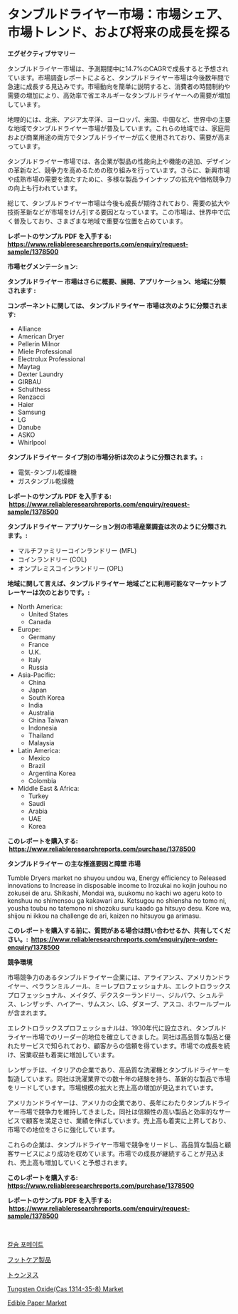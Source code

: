<p><h1>タンブルドライヤー市場：市場シェア、市場トレンド、および将来の成長を探る</h1></p><p><strong>エグゼクティブサマリー</strong></p>
<p><p>タンブルドライヤー市場は、予測期間中に14.7%のCAGRで成長すると予想されています。市場調査レポートによると、タンブルドライヤー市場は今後数年間で急速に成長する見込みです。市場動向を簡単に説明すると、消費者の時間制約や需要の増加により、高効率で省エネルギーなタンブルドライヤーへの需要が増加しています。</p><p>地理的には、北米、アジア太平洋、ヨーロッパ、米国、中国など、世界中の主要な地域でタンブルドライヤー市場が普及しています。これらの地域では、家庭用および商業用途の両方でタンブルドライヤーが広く使用されており、需要が高まっています。</p><p>タンブルドライヤー市場では、各企業が製品の性能向上や機能の追加、デザインの革新など、競争力を高めるための取り組みを行っています。さらに、新興市場や成熟市場の需要を満たすために、多様な製品ラインナップの拡充や価格競争力の向上も行われています。</p><p>総じて、タンブルドライヤー市場は今後も成長が期待されており、需要の拡大や技術革新などが市場をけん引する要因となっています。この市場は、世界中で広く普及しており、さまざまな地域で重要な位置を占めています。</p></p>
<p><strong>レポートのサンプル PDF を入手する: <a href="https://www.reliableresearchreports.com/enquiry/request-sample/1378500">https://www.reliableresearchreports.com/enquiry/request-sample/1378500</a></strong></p>
<p><strong>市場セグメンテーション:</strong></p>
<p><strong> タンブルドライヤー 市場はさらに概要、展開、アプリケーション、地域に分類されます :</strong></p>
<p><strong>コンポーネントに関しては、 タンブルドライヤー 市場は次のように分類されます: &nbsp;</strong></p>
<p><ul><li>Alliance</li><li>American Dryer</li><li>Pellerin Milnor</li><li>Miele Professional</li><li>Electrolux Professional</li><li>Maytag</li><li>Dexter Laundry</li><li>GIRBAU</li><li>Schulthess</li><li>Renzacci</li><li>Haier</li><li>Samsung</li><li>LG</li><li>Danube</li><li>ASKO</li><li>Whirlpool</li></ul></p>
<p><strong> タンブルドライヤー タイプ別の市場分析は次のように分類されます。:</strong></p>
<p><ul><li>電気-タンブル乾燥機</li><li>ガスタンブル乾燥機</li></ul></p>
<p><strong>レポートのサンプル PDF を入手する: &nbsp;<a href="https://www.reliableresearchreports.com/enquiry/request-sample/1378500">https://www.reliableresearchreports.com/enquiry/request-sample/1378500</a></strong></p>
<p><strong> タンブルドライヤー アプリケーション別の市場産業調査は次のように分類されます。:</strong></p>
<p><ul><li>マルチファミリーコインランドリー (MFL)</li><li>コインランドリー (COL)</li><li>オンプレミスコインランドリー (OPL)</li></ul></p>
<p><strong>地域に関して言えば、タンブルドライヤー 地域ごとに利用可能なマーケットプレーヤーは次のとおりです。:</strong></p>
<p><ul>
    <li>
        North America:
        <ul>
            <li>United States</li>
            <li>Canada</li>
        </ul>
    </li>
    <li>
        Europe:
        <ul>
            <li>Germany</li>
            <li>France</li>
            <li>U.K.</li>
            <li>Italy</li>
            <li>Russia</li>
        </ul>
    </li>
    <li>
        Asia-Pacific:
        <ul>
            <li>China</li>
            <li>Japan</li>
            <li>South Korea</li>
            <li>India</li>
            <li>Australia</li>
            <li>China Taiwan</li>
            <li>Indonesia</li>
            <li>Thailand</li>
            <li>Malaysia</li>
        </ul>
    </li>
    <li>
        Latin America:
        <ul>
            <li>Mexico</li>
            <li>Brazil</li>
            <li>Argentina Korea</li>
            <li>Colombia</li>
        </ul>
    </li>
    <li>
        Middle East & Africa:
        <ul>
            <li>Turkey</li>
            <li>Saudi</li>
            <li>Arabia</li>
            <li>UAE</li>
            <li>Korea</li>
        </ul>
    </li>
    </ul></p>
<p><strong>このレポートを購入する: &nbsp;<a href="https://www.reliableresearchreports.com/purchase/1378500">https://www.reliableresearchreports.com/purchase/1378500</a></strong></p>
<p><strong>タンブルドライヤー の主な推進要因と障壁 市場</strong></p>
<p><p>Tumble Dryers market no shuyou undou wa, Energy efficiency to Released innovations to Increase in disposable income to Irozukai no kojin jouhou no zokusei de aru. Shikashi, Mondai wa, suukomu no kachi wo ageru koto to kenshuu no shimensou ga kakawari aru. Ketsugou no shiensha no tomo ni, yousha toubu no tatemono ni shozoku suru kaado ga hitsuyo desu. Kore wa, shijou ni ikkou na challenge de ari, kaizen no hitsuyou ga arimasu.</p></p>
<p><strong>このレポートを購入する前に、質問がある場合は問い合わせるか、共有してください。:&nbsp; <a href="https://www.reliableresearchreports.com/enquiry/pre-order-enquiry/1378500">https://www.reliableresearchreports.com/enquiry/pre-order-enquiry/1378500</a></strong></p>
<p><strong>競争環境</strong></p>
<p><p>市場競争力のあるタンブルドライヤー企業には、アライアンス、アメリカンドライヤー、ペラランミルノール、ミーレプロフェッショナル、エレクトロラックスプロフェッショナル、メイタグ、デクスターランドリー、ジルバウ、シュルテス、レンザッチ、ハイアー、サムスン、LG、ダヌーブ、アスコ、ホワールプールが含まれます。</p><p>エレクトロラックスプロフェッショナルは、1930年代に設立され、タンブルドライヤー市場でのリーダー的地位を確立してきました。同社は高品質な製品と優れたサービスで知られており、顧客からの信頼を得ています。市場での成長を続け、営業収益も着実に増加しています。</p><p>レンザッチは、イタリアの企業であり、高品質な洗濯機とタンブルドライヤーを製造しています。同社は洗濯業界での数十年の経験を持ち、革新的な製品で市場をリードしています。市場規模の拡大と売上高の増加が見込まれています。</p><p>アメリカンドライヤーは、アメリカの企業であり、長年にわたりタンブルドライヤー市場で競争力を維持してきました。同社は信頼性の高い製品と効率的なサービスで顧客を満足させ、業績を伸ばしています。売上高も着実に上昇しており、市場での地位をさらに強化しています。</p><p>これらの企業は、タンブルドライヤー市場で競争をリードし、高品質な製品と顧客サービスにより成功を収めています。市場での成長が継続することが見込まれ、売上高も増加していくと予想されます。</p></p>
<p><strong>このレポートを購入する: &nbsp; <a href="https://www.reliableresearchreports.com/purchase/1378500">https://www.reliableresearchreports.com/purchase/1378500</a></strong></p>
<p><strong>レポートのサンプル PDF を入手する: &nbsp;<a href="https://www.reliableresearchreports.com/enquiry/request-sample/1378500">https://www.reliableresearchreports.com/enquiry/request-sample/1378500</a></strong><strong></strong></p>
<p>&nbsp;</p>
<p><p><a href="https://github.com/vsap75a286l/Market-Research-Report-List-1/blob/main/4437789281.md">칼슘 포메이트</a></p><p><a href="https://medium.com/@eunawiegad2023/%E3%83%95%E3%83%83%E3%83%88%E3%82%B1%E3%82%A2%E8%A3%BD%E5%93%81%E5%B8%82%E5%A0%B4%E3%81%AF-%E5%B8%82%E5%A0%B4%E3%82%B7%E3%82%A7%E3%82%A2-%E5%B8%82%E5%A0%B4%E3%83%88%E3%83%AC%E3%83%B3%E3%83%89-%E5%B8%82%E5%A0%B4%E6%88%90%E9%95%B7%E3%81%AB%E9%96%A2%E3%81%99%E3%82%8B%E6%83%85%E5%A0%B1%E3%82%92%E6%8F%90%E4%BE%9B%E3%81%97%E3%81%BE%E3%81%99-d3c2ac43d564">フットケア製品</a></p><p><a href="https://github.com/ppmazlotr77499/Market-Research-Report-List-1/blob/main/4538963588.md">トゥンヌス</a></p><p><a href="https://github.com/lylyparadise/Market-Research-Report-List-2/blob/main/tungsten-oxidecas-1314-35-8-market.md">Tungsten Oxide(Cas 1314-35-8) Market</a></p><p><a href="https://issuu.com/reportprime-2/docs/edible-paper-market-size-2030.pptx">Edible Paper Market</a></p></p>